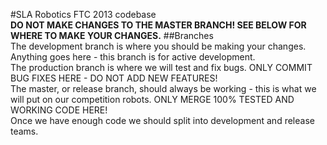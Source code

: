 #SLA Robotics FTC 2013 codebase  
<b>DO NOT MAKE CHANGES TO THE MASTER BRANCH! SEE BELOW FOR WHERE TO MAKE YOUR CHANGES.</b>
##Branches  
The development branch is where you should be making your changes. Anything goes here - this branch is for active development.  
The production branch is where we will test and fix bugs. ONLY COMMIT BUG FIXES HERE - DO NOT ADD NEW FEATURES!  
The master, or release branch, should always be working - this is what we will put on our competition robots. ONLY MERGE 100% TESTED AND WORKING CODE HERE!  
Once we have enough code we should split into development and release teams.
